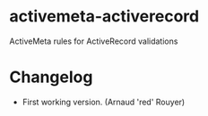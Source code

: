 # activemeta-activerecord
ActiveMeta rules for ActiveRecord validations

# Changelog

 * First working version. (Arnaud 'red' Rouyer)
